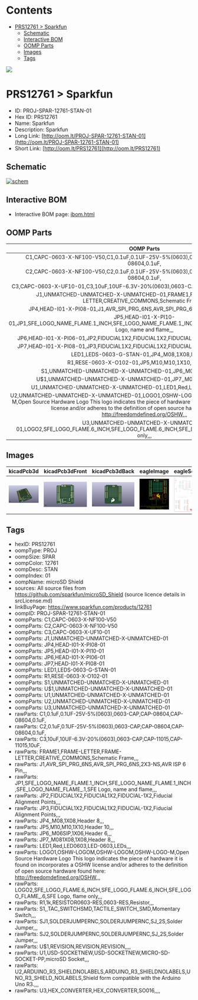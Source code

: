 



Contents
========

* [PRS12761 > Sparkfun](#prs12761--sparkfun)
	* [Schematic](#schematic)
	* [Interactive BOM](#interactive-bom)
	* [OOMP Parts](#oomp-parts)
	* [Images](#images)
	* [Tags](#tags)
  
![][im]
# PRS12761 > Sparkfun

- ID: PROJ-SPAR-12761-STAN-01
- Hex ID: PRS12761
- Name: Sparkfun
- Description: Sparkfun
- Long Link: [http://oom.lt/PROJ-SPAR-12761-STAN-01](http://oom.lt/PROJ-SPAR-12761-STAN-01)
- Short Link: [http://oom.lt/PRS12761](http://oom.lt/PRS12761)

## Schematic
  
[![schem](eagleSchemImage.png)](eagleSchemImage.png)
## Interactive BOM

- Interactive BOM page: [ibom.html](https://htmlpreview.github.io/?https://github.com/oomlout/oomlout_OOMP_projects/blob/main/PROJ-SPAR-12761-STAN-01/kicad/bom/ibom.html)

## OOMP Parts
  

|OOMP Parts|
| :---: |
|C1,CAPC-0603-X-NF100-V50,C1,0.1uF,0.1UF-25V-5%(0603),0603-CAP,CAP-08604,CAP-08604,0.1uF,|
|C2,CAPC-0603-X-NF100-V50,C2,0.1uF,0.1UF-25V-5%(0603),0603-CAP,CAP-08604,CAP-08604,0.1uF,|
|C3,CAPC-0603-X-UF10-01,C3,10uF,10UF-6.3V-20%(0603),0603-CAP,CAP-11015,CAP-11015,10uF,|
|J1,UNMATCHED-UNMATCHED-X-UNMATCHED-01,FRAME1,FRAME-LETTER,FRAME-LETTER,CREATIVE_COMMONS,Schematic Frame,,,|
|JP4,HEAD-I01-X-PI08-01,J1,AVR_SPI_PRG_6NS,AVR_SPI_PRG_6NS,2X3-NS,AVR ISP 6 Pin,,,|
|JP5,HEAD-I01-X-PI10-01,JP1,SFE_LOGO_NAME_FLAME.1_INCH,SFE_LOGO_NAME_FLAME.1_INCH,SFE_LOGO_NAME_FLAME_.1,SFE Logo, name and flame,,,|
|JP6,HEAD-I01-X-PI06-01,JP2,FIDUCIAL1X2,FIDUCIAL1X2,FIDUCIAL-1X2,Fiducial Alignment Points,,,|
|JP7,HEAD-I01-X-PI08-01,JP3,FIDUCIAL1X2,FIDUCIAL1X2,FIDUCIAL-1X2,Fiducial Alignment Points,,,|
|LED1,LEDS-0603-G-STAN-01,JP4,,M08,1X08,Header 8,,,|
|R1,RESE-0603-X-O102-01,JP5,M10,M10,1X10,Header 10,,,|
|S1,UNMATCHED-UNMATCHED-X-UNMATCHED-01,JP6,,M06SIP,1X06,Header 6,,,|
|U$1,UNMATCHED-UNMATCHED-X-UNMATCHED-01,JP7,,M081X08,1X08,Header 8,,,|
|U1,UNMATCHED-UNMATCHED-X-UNMATCHED-01,LED1,Red,LED0603,LED-0603,LEDs,,,|
|U2,UNMATCHED-UNMATCHED-X-UNMATCHED-01,LOGO1,OSHW-LOGOM,OSHW-LOGOM,OSHW-LOGO-M,Open Source Hardware Logo This logo indicates the piece of hardware it is found on incorporates a OSHW license and/or adheres to the definition of open source hardware found here: http://freedomdefined.org/OSHW,,,|
|U3,UNMATCHED-UNMATCHED-X-UNMATCHED-01,LOGO2,SFE_LOGO_FLAME.6_INCH,SFE_LOGO_FLAME.6_INCH,SFE_LOGO_FLAME_.6,SFE Logo, flame only,,,|

## Images
  
  

|kicadPcb3d|kicadPcb3dFront|kicadPcb3dBack|eagleImage|eagleSchemImage|
| :---: | :---: | :---: | :---: | :---: |
|[![kicadPcb3d](kicadPcb3d_140.png)](kicadPcb3d.png)|[![kicadPcb3dFront](kicadPcb3dFront_140.png)](kicadPcb3dFront.png)|[![kicadPcb3dBack](kicadPcb3dBack_140.png)](kicadPcb3dBack.png)|[![eagleImage](eagleImage_140.png)](eagleImage.png)|[![eagleSchemImage](eagleSchemImage_140.png)](eagleSchemImage.png)|

## Tags

- hexID: PRS12761
- oompType: PROJ
- oompSize: SPAR
- oompColor: 12761
- oompDesc: STAN
- oompIndex: 01
- oompName: microSD Shield
- sources: All source files from https://github.com/sparkfun/microSD_Shield (source licence details in srcLicense.md)
- linkBuyPage: https://www.sparkfun.com/products/12761
- oompID: PROJ-SPAR-12761-STAN-01
- oompParts: C1,CAPC-0603-X-NF100-V50
- oompParts: C2,CAPC-0603-X-NF100-V50
- oompParts: C3,CAPC-0603-X-UF10-01
- oompParts: J1,UNMATCHED-UNMATCHED-X-UNMATCHED-01
- oompParts: JP4,HEAD-I01-X-PI08-01
- oompParts: JP5,HEAD-I01-X-PI10-01
- oompParts: JP6,HEAD-I01-X-PI06-01
- oompParts: JP7,HEAD-I01-X-PI08-01
- oompParts: LED1,LEDS-0603-G-STAN-01
- oompParts: R1,RESE-0603-X-O102-01
- oompParts: S1,UNMATCHED-UNMATCHED-X-UNMATCHED-01
- oompParts: U$1,UNMATCHED-UNMATCHED-X-UNMATCHED-01
- oompParts: U1,UNMATCHED-UNMATCHED-X-UNMATCHED-01
- oompParts: U2,UNMATCHED-UNMATCHED-X-UNMATCHED-01
- oompParts: U3,UNMATCHED-UNMATCHED-X-UNMATCHED-01
- rawParts: C1,0.1uF,0.1UF-25V-5%(0603),0603-CAP,CAP-08604,CAP-08604,0.1uF,
- rawParts: C2,0.1uF,0.1UF-25V-5%(0603),0603-CAP,CAP-08604,CAP-08604,0.1uF,
- rawParts: C3,10uF,10UF-6.3V-20%(0603),0603-CAP,CAP-11015,CAP-11015,10uF,
- rawParts: FRAME1,FRAME-LETTER,FRAME-LETTER,CREATIVE_COMMONS,Schematic Frame,,,
- rawParts: J1,AVR_SPI_PRG_6NS,AVR_SPI_PRG_6NS,2X3-NS,AVR ISP 6 Pin,,,
- rawParts: JP1,SFE_LOGO_NAME_FLAME.1_INCH,SFE_LOGO_NAME_FLAME.1_INCH,SFE_LOGO_NAME_FLAME_.1,SFE Logo, name and flame,,,
- rawParts: JP2,FIDUCIAL1X2,FIDUCIAL1X2,FIDUCIAL-1X2,Fiducial Alignment Points,,,
- rawParts: JP3,FIDUCIAL1X2,FIDUCIAL1X2,FIDUCIAL-1X2,Fiducial Alignment Points,,,
- rawParts: JP4,,M08,1X08,Header 8,,,
- rawParts: JP5,M10,M10,1X10,Header 10,,,
- rawParts: JP6,,M06SIP,1X06,Header 6,,,
- rawParts: JP7,,M081X08,1X08,Header 8,,,
- rawParts: LED1,Red,LED0603,LED-0603,LEDs,,,
- rawParts: LOGO1,OSHW-LOGOM,OSHW-LOGOM,OSHW-LOGO-M,Open Source Hardware Logo This logo indicates the piece of hardware it is found on incorporates a OSHW license and/or adheres to the definition of open source hardware found here: http://freedomdefined.org/OSHW,,,
- rawParts: LOGO2,SFE_LOGO_FLAME.6_INCH,SFE_LOGO_FLAME.6_INCH,SFE_LOGO_FLAME_.6,SFE Logo, flame only,,,
- rawParts: R1,1k,RESISTOR0603-RES,0603-RES,Resistor,,,
- rawParts: S1,,TAC_SWITCHSMD,TACTILE_SWITCH_SMD,Momentary Switch,,,
- rawParts: SJ1,SOLDERJUMPERNC,SOLDERJUMPERNC,SJ_2S,Solder Jumper,,,
- rawParts: SJ2,SOLDERJUMPERNC,SOLDERJUMPERNC,SJ_2S,Solder Jumper,,,
- rawParts: U$1,REVISION,REVISION,REVISION,,,,
- rawParts: U1,USD-SOCKETNEW,USD-SOCKETNEW,MICRO-SD-SOCKET-PP,microSD Socket,,,
- rawParts: U2,ARDUINO_R3_SHIELDNOLABELS,ARDUINO_R3_SHIELDNOLABELS,UNO_R3_SHIELD_NOLABELS,Shield form compatible with the Arduino Uno R3.,,,
- rawParts: U3,HEX_CONVERTER,HEX_CONVERTER,SO016,,,,



[im]: kicadPcb3d_450.png
